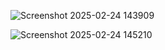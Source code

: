 ![Screenshot 2025-02-24 143909](https://github.com/user-attachments/assets/02543c53-d780-4b09-8a8e-398135b473d0)




![Screenshot 2025-02-24 145210](https://github.com/user-attachments/assets/b3c76dce-e73f-4083-8604-d9a3977375be)
